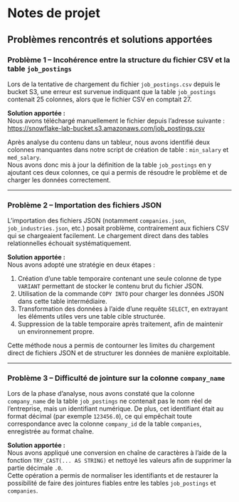 
# Notes de projet

## Problèmes rencontrés et solutions apportées

### Problème 1 – Incohérence entre la structure du fichier CSV et la table `job_postings`

Lors de la tentative de chargement du fichier `job_postings.csv` depuis le bucket S3, une erreur est survenue indiquant que la table `job_postings` contenait 25 colonnes, alors que le fichier CSV en comptait 27.

**Solution apportée :**  
Nous avons téléchargé manuellement le fichier depuis l’adresse suivante :  
https://snowflake-lab-bucket.s3.amazonaws.com/job_postings.csv

Après analyse du contenu dans un tableur, nous avons identifié deux colonnes manquantes dans notre script de création de table : `min_salary` et `med_salary`.  
Nous avons donc mis à jour la définition de la table `job_postings` en y ajoutant ces deux colonnes, ce qui a permis de résoudre le problème et de charger les données correctement.

---

### Problème 2 – Importation des fichiers JSON

L’importation des fichiers JSON (notamment `companies.json`, `job_industries.json`, etc.) posait problème, contrairement aux fichiers CSV qui se chargeaient facilement. Le chargement direct dans des tables relationnelles échouait systématiquement.

**Solution apportée :**  
Nous avons adopté une stratégie en deux étapes :

1. Création d’une table temporaire contenant une seule colonne de type `VARIANT` permettant de stocker le contenu brut du fichier JSON.
2. Utilisation de la commande `COPY INTO` pour charger les données JSON dans cette table intermédiaire.
3. Transformation des données à l’aide d’une requête `SELECT`, en extrayant les éléments utiles vers une table cible structurée.
4. Suppression de la table temporaire après traitement, afin de maintenir un environnement propre.

Cette méthode nous a permis de contourner les limites du chargement direct de fichiers JSON et de structurer les données de manière exploitable.

---

### Problème 3 – Difficulté de jointure sur la colonne `company_name`

Lors de la phase d’analyse, nous avons constaté que la colonne `company_name` de la table `job_postings` ne contenait pas le nom réel de l’entreprise, mais un identifiant numérique. De plus, cet identifiant était au format décimal (par exemple `123456.0`), ce qui empêchait toute correspondance avec la colonne `company_id` de la table `companies`, enregistrée au format chaîne.

**Solution apportée :**  
Nous avons appliqué une conversion en chaîne de caractères à l’aide de la fonction `TRY_CAST(... AS STRING)` et nettoyé les valeurs afin de supprimer la partie décimale `.0`.  
Cette opération a permis de normaliser les identifiants et de restaurer la possibilité de faire des jointures fiables entre les tables `job_postings` et `companies`.

